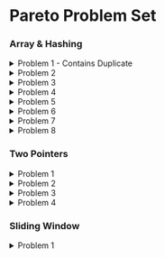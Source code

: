 # Pareto Problem Set

### Array & Hashing  
<details>
<summary>Problem 1 - Contains Duplicate</summary>

### 🔗 [Contains Duplicate](https://leetcode.com/problems/contains-duplicate/)

#### 📝 Problem

Given an integer array `nums`, return `true` if any value appears **at least twice** in the array, and `false` if every element is distinct.

---

#### 💡 Approach / Intuition

* Use a **Set** which automatically stores only unique values.
* If the size of the `Set` is **smaller** than the length of the array, that means duplicates exist.

---

#### 💻 Code

```js
var containsDuplicate = nums => new Set(nums).size !== nums.length;
```

---

#### ⏱️ Time Complexity

* Creating a `Set`: **O(n)**
* Checking `.size`: **O(1)**
* Comparison: **O(1)**
  **➡ Overall: O(n)**

#### 🗂️ Space Complexity

* In the worst case, all `n` elements are unique → stored in the `Set`.
  **➡ O(n)**

---

#### 🧠 Notes

* This is the most concise solution.
* Alternative: Use a **HashMap** or manual iteration to check duplicates.
* Good to compare against the **brute force O(n²)** approach to appreciate efficiency.

</details>


<details>
<summary>Problem 2</summary>
  <div>
    
  ### [Valid Anagram](https://leetcode.com/problems/valid-anagram/)
  - Solution:
    ```js
    var isAnagram = function(s, t) {
        if (s.length !== t.length) return false
        
        const alphabet = new Array(26).fill(0)
    
        for(let index = 0; index < s.length; index++){
            alphabet[s.charCodeAt(index) - 'a'.charCodeAt(0)]++
            alphabet[t.charCodeAt(index) - 'a'.charCodeAt(0)]--
        }
    
        return alphabet.every(letter => letter === 0)
    };
    ```
    - Time Complexity: $O(n)$
      - Comparing the lengths of `s` and `t` - $O(1)$
      - Iterating over the string `s` and `t` - $O(n)$, where $n$ is the length of the strings.
      - The `every` method - $O(26)$, which is a constant operation.
    - Space Complexity: $O(1)$
      - The `alphabet` array has a fixed size of 26, regardless of the input size.
  </div>
</details>

<details>
<summary>Problem 3</summary>
  <div>
    
  ### [Two Sum](https://leetcode.com/problems/two-sum/)
  - Solution:
    ```js
    var twoSum = function(nums, target) {
    const object = new Object()

    for(let index = 0; index < nums.length; index++){
        const current = nums[index]
        if(target - current in object){
            return [index, object[target - current]]
        }
        object[current] = index
      }
    };
    ```
    - Time Complexity: $O(n)$
      - Iterating over the `nums` array - $O(n)$, where $n$ is the length of the array.
      - Checking for the existence of `target - current` in the `object` (hash lookup) - $O(1)$.
    - Space Complexity: $O(n)$
      - Storing up to `n` elements in the object (hash table) in the worst case.
  </div>
</details>

<details>
<summary>Problem 4</summary>
  <div>
    
  ### [Group Anagrams](https://leetcode.com/problems/group-anagrams/)
  - Solution:
    ```js
    var groupAnagrams = function(strs) {
        const object = new Object()
        for(let i = 0; i < strs.length; i++){
            const sorted = strs[i].split('').sort().join('')
            if(sorted in object){
                object[sorted].push(strs[i])
            } else {
                object[sorted] = [strs[i]]
            }
        }
        return Object.values(object)
    };
    ```
    - Time Complexity: $O(n \cdot k \log k)$
      - Splitting each string into an array - $O(k)$, where `k` is the average length of the strings.
      - Sorting each string's characters - $O(k \log k)$.
      - Iterating through all strings in `strs` - $O(n)$, where `n` is the number of strings.
    - Space Complexity: $O(n \cdot k)$
      - Storing up to `n` strings in the `object`, with each string having a length of at most `k`.
  </div>
</details>

<details>
<summary>Problem 5</summary>
  <div>
    
  ### [Top K Frequent Elements](https://leetcode.com/problems/top-k-frequent-elements/)
  - Solution:
    ```js
    var topKFrequent = function(nums, k) {
        const object = new Object()
        const array = new Array()
        
        for (let i = 0; i < nums.length; i++) {
            if (nums[i] in object) {
                object[nums[i]] += 1
            } else {
                object[nums[i]] = 1
            }
        }
        
        const sorted = Object.entries(object).sort((a, b) => b[1] - a[1])
        
        for (let i = 0; i < k; i++) {
            array.push(Number(sorted[i][0]))
        }
        
        return array
    };
    ```
    - Time Complexity: $O(n \log n)$
      - Counting frequencies - $O(n)$, where `n` is the length of the array.
      - Sorting the entries of the object - $O(n \log n)$.
    - Space Complexity: $O(n)$
      - The space required for the `object`, `hash map` and the `array` to store the result.
  </div>
</details>

<details>
<summary>Problem 6</summary>
  <div>
    
  ### [Valid Sudoku](https://leetcode.com/problems/valid-sudoku/)
  - Solution:
    ```js
    var isValidSudoku = function(board) {
        const rows = new Array(9).fill(null).map(() => new Set());
        const cols = new Array(9).fill(null).map(() => new Set());
        const boxes = new Array(9).fill(null).map(() => new Set());
        
        for (let i = 0; i < 9; i++) {
            for (let j = 0; j < 9; j++) {
                const num = board[i][j];
                if (num !== '.') {
                    
                    const boxIndex = Math.floor(i / 3) * 3 + Math.floor(j / 3);
                    
                    if (rows[i].has(num) || cols[j].has(num) || boxes[boxIndex].has(num)) return false;
    
                    rows[i].add(num);
                    cols[j].add(num);
                    boxes[boxIndex].add(num);
                }
            }
        }
        return true;
    };
    ```
    - Time Complexity: $O(1)$
      - We iterate through all cells in a `fixed-size 9x9 grid` (constant size).
      - For each cell, checking or adding a value to a `Set` takes constant time, $O(1)$.
    - Space Complexity: $O(1)$
      - We use `3 sets` for `rows`, `columns`, and `boxes`. Each set `holds at most 9 unique elements`, meaning the space used by these sets is `constant`.
  </div>
</details>

<details>
<summary>Problem 7</summary>
  <div>
    
  ### [Product of Array Except Self](https://leetcode.com/problems/product-of-array-except-self)
  - Solution:
    ```js
    var productExceptSelf = function(nums) {
        const answer = new Array(nums.length).fill(1)
    
        let left_product = 1
        for(let i = 0; i < nums.length; i++){
            answer[i] *= left_product;
            left_product *= nums[i]
        }
    
        let right_product = 1
        for(let i = nums.length - 1; i >= 0; i--){
            answer[i] *= right_product
            right_product *= nums[i]
        }
        return answer
    };
    ```
    - Time Complexity: $O(n)$
      - We make two passes through the array (`n` iterations each) to calculate the left and right products.
    - Space Complexity: $O(1)$
      - We only use a few extra variables (`left_product`, `right_product`), which take constant space.
  </div>
</details>

<details>
<summary>Problem 8</summary>
  <div>
    
  ### [Longest Consecutive Sequence](https://leetcode.com/problems/longest-consecutive-sequence/)
  - Solution:
    ```js
    var longestConsecutive = function(nums) {
        const set = new Set(nums);
        let count = 0;
    
        for (let el of set) {  
            if (!set.has(el - 1)) {
                let len = 1;
                while (set.has(el + len)) {
                    len++;
                }
                count = Math.max(count, len);
            }
        }
    
        return count;
    };
    ```
    - Time Complexity: $O(n)$
      - Creating the `Set` - $O(n)$, where `n` is the number of elements in `nums`.
      - `Iterating over the elements` of the `set` - $O(n)$.
      - The inner `while loop` executes at most once for each consecutive sequence of numbers, so the total time is still $O(n)$.
    - Space Complexity: $O(n)$
      - The `Set` stores all unique elements in `nums`, requiring $O(n)$ space in the worst case.
  </div>
</details>

### Two Pointers
<details>
<summary>Problem 1</summary>
  <div>
    
  ### [Valid Palindrome](https://leetcode.com/problems/valid-palindrome/)
  - Solution:
    ```js
    var isPalindrome = function(s) {
        let left = 0, right = s.length - 1;
        
        while (left < right) {
            if (!/[a-zA-Z0-9]/.test(s[left])) left++;
            else if (!/[a-zA-Z0-9]/.test(s[right])) right--;
            else if (s[left].toLowerCase() !== s[right].toLowerCase()) return false;
            else {
                left++;
                right--;
            }
        }
        return true;
    };
    ```
    - Time Complexity - $O(n)$
      - We iterate through the string once, where `n` is the length of the string. Each operation (skipping or comparing characters) is constant time.
  
    - Space Complexity - $O(1)$
      - The solution uses constant extra space, with only a few variables (`left`, `right`) for traversal.
  </div>
</details>

<details>
<summary>Problem 2</summary>
  <div>
    
  ### [Two Sum II - Input Array Is Sorted](https://leetcode.com/problems/two-sum-ii-input-array-is-sorted/)
  - Solution:
    ```js
    var twoSum = function(numbers, target) {
        let left = 0, right = numbers.length - 1;
        
        while (left < right) {
            const sum = numbers[left] + numbers[right];
            
            if (sum === target) {
                return [left + 1, right + 1];
            } else if (sum < target) {
                left++;
            } else {
                right--;
            }
        }
        return [];
    };
    ```
    - Time Complexity - $O(n)$
      - We iterate through the array once with two pointers, so the time complexity is linear in terms of the number of elements (`n`).
  
    - Space Complexity - $O(1)$
      - The solution uses a `constant amount of extra space`, with only a few variables for the pointers and the sum.
  </div>
</details>

<details>
<summary>Problem 3</summary>
  <div>
    
  ### [3Sum](https://leetcode.com/problems/3sum/)
  - Solution:
    ```js
     var threeSum = function (nums) {
        const result = new Array();
        const sorted = nums.sort((a, b) => a - b);
    
        for (let i = 0; i < sorted.length; i++) {
            if (sorted[i] > 0) break;
    
            if (i > 0 && sorted[i] === sorted[i - 1]) continue;
    
            let j = i + 1;
            let k = sorted.length - 1;
    
            while (j < k) {
                let total = sorted[i] + sorted[j] + sorted[k];
    
                if (total > 0) {
                    k--;
                } else if (total < 0) {
                    j++;
                } else {
                    result.push([sorted[i], sorted[j], sorted[k]]);
    
                    while (j < k && sorted[j] === sorted[j + 1]) {
                        j++;
                    }
    
                    while (j < k && sorted[k] === sorted[k - 1]) {
                        k--;
                    }
    
                    j++;
                    k--;
                }
            }
        }
    
        return result;
    };
    ```
    - Time Complexity -  $O(n^2)$
      - We sort the array in $O(n \log n)$, and for each element, we perform a two-pointer search which takes $O(n)$, resulting in a total complexity of $O(n^2)$.
  
    - Space Complexity - $O(1)$
      - The solution uses constant extra space (excluding the output array). The sorting and two-pointer techniques only use a fixed amount of additional space.
  </div>
</details>

<details>
<summary>Problem 4</summary>
  <div>
    
  ### [Container With Most Water](https://leetcode.com/problems/container-with-most-water/)
  - Solution:
    ```js
    var maxArea = function(height) {
        let area = 0
        let left = 0
        let right = height.length - 1
        while(left < right){
            area = Math.max(area, (right - left) * Math.min(height[left], height[right]))
            if(height[left] < height[right]){
                left++
            } else {
                right--
            }
        }
        return area
    };
    ```
    - Time Complexity - $O(n)$
      - We iterate through the array once with two pointers (`left` and `right`), so the time complexity is linear in terms of the number of elements (`n`).
  
    - Space Complexity - $O(1)$
      - The solution uses `constant extra space`, with only a few variables to track the pointers and the maximum area.
  </div>
</details>

### Sliding Window
<details>
<summary>Problem 1</summary>
  <div>
    
  ### [Best Time to Buy and Sell Stock](https://leetcode.com/problems/best-time-to-buy-and-sell-stock)
  - Solution:
    ```js
   
    ```
    - Time Complexity - $O(n)$
      - 
  
    - Space Complexity - $O(1)$
      - 
  </div>
</details>
